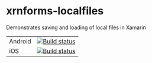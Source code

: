 # xrnforms-localfiles
Demonstrates saving and loading of local files in Xamarin

|   |   |
|---|---|
| Android | [![Build status](https://build.appcenter.ms/v0.1/apps/299c4d4d-2c9c-43cb-b242-4d345dd358d3/branches/master/badge)](https://appcenter.ms) |
| iOS   | [![Build status](https://build.appcenter.ms/v0.1/apps/ade8c305-c374-45f0-b2f6-a389c14383ab/branches/master/badge)](https://appcenter.ms) |
